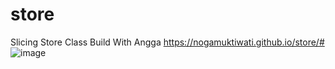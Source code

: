 # store
Slicing Store Class Build With Angga
https://nogamuktiwati.github.io/store/# 
<br>
![image](https://github.com/NOGAMUKTIWATI/store/assets/80508180/6fb824e3-8614-42d0-8f36-7032e34e2d36)


